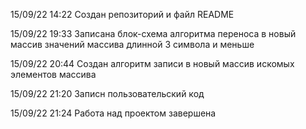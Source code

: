15/09/22 14:22 Создан репозиторий и файл README

15/09/22 19:33 Записана блок-схема алгоритма переноса в новый массив значений массива длинной 3 символа и меньше

15/09/22 20:44 Создан алгоритм записи в новый массив искомых элементов массива

15/09/22 21:20 Записн пользовательский код

15/09/22 21:24 Работа над проектом завершена